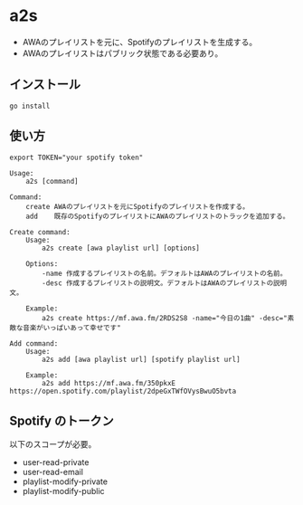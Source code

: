 # a2s
- AWAのプレイリストを元に、Spotifyのプレイリストを生成する。
- AWAのプレイリストはパブリック状態である必要あり。

## インストール
```
go install
```

## 使い方
```
export TOKEN="your spotify token"
```

```
Usage:
	a2s [command]

Command:
	create AWAのプレイリストを元にSpotifyのプレイリストを作成する。
	add    既存のSpotifyのプレイリストにAWAのプレイリストのトラックを追加する。

Create command:
	Usage:
		a2s create [awa playlist url] [options]

	Options:
		-name 作成するプレイリストの名前。デフォルトはAWAのプレイリストの名前。
		-desc 作成するプレイリストの説明文。デフォルトはAWAのプレイリストの説明文。

	Example:
		a2s create https://mf.awa.fm/2RDS2S8 -name="今日の1曲" -desc="素敵な音楽がいっぱいあって幸せです" 

Add command:
	Usage:
		a2s add [awa playlist url] [spotify playlist url]
	
	Example:
		a2s add https://mf.awa.fm/350pkxE https://open.spotify.com/playlist/2dpeGxTWfOVysBwuO5bvta
```

## Spotify のトークン
以下のスコープが必要。

- user-read-private 
- user-read-email
- playlist-modify-private
- playlist-modify-public
